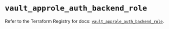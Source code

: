 # `vault_approle_auth_backend_role`

Refer to the Terraform Registry for docs: [`vault_approle_auth_backend_role`](https://registry.terraform.io/providers/hashicorp/vault/4.8.0/docs/resources/approle_auth_backend_role).
